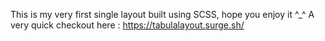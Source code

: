 This is my very first single layout built using SCSS, hope you enjoy it ^_^
A very quick checkout here : https://tabulalayout.surge.sh/
